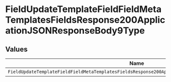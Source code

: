 # FieldUpdateTemplateFieldFieldMetaTemplatesFieldsResponse200ApplicationJSONResponseBody9Type


## Values

| Name                                                                                                  | Value                                                                                                 |
| ----------------------------------------------------------------------------------------------------- | ----------------------------------------------------------------------------------------------------- |
| `FieldUpdateTemplateFieldFieldMetaTemplatesFieldsResponse200ApplicationJSONResponseBody9TypeDropdown` | dropdown                                                                                              |